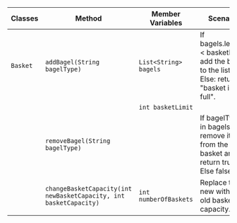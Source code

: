 

| Classes  | Method                                                            | Member Variables      | Scenario                                                                                   | Output                                   |
|----------|-------------------------------------------------------------------|-----------------------|--------------------------------------------------------------------------------------------|------------------------------------------|
| `Basket` | `addBagel(String bagelType)`                                      | `List<String> bagels` | If bagels.lenght; < basketLimit, add the bagel to the list. Else: return "basket is full". | "successfully added" / "Basket is full"; |
|          |                                                                   | `int basketLimit`     |                                                                                            |                                          |
|          | `removeBagel(String bagelType)`                                   |                       | If bagelType in bagels, remove it from the basket and return true. Else false.             | true/false;                              |
|          | `changeBasketCapacity(int newBasketCapacity, int basketCapacity)` | `int numberOfBaskets` | Replace the new with the old basket capacity.                                              | Changed: int basketCapacity.             |






